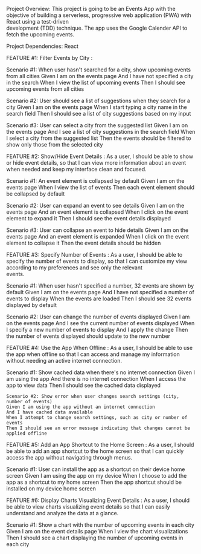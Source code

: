 Project Overview:
  This project is going to be an Events App with the objective of building a serverless, progressive web application (PWA) with React using a test-driven         
  development (TDD) technique. The app uses the Google Calender API to fetch the upcoming events.

Project Dependencies:
  React
  


FEATURE #1: Filter Events by City :
  
  Scenario #1:  When user hasn't searched for a city, show upcoming events from all cities
    Given I am on the events page
    And I have not specified a city in the search
    When I view the list of upcoming events
    Then I should see upcoming events from all cities

  Scenario #2: User should see a list of suggestions when they search for a city
    Given I am on the events page
    When I start typing a city name in the search field
    Then I should see a list of city suggestions based on my input
    
  Scenario #3: User can select a city from the suggested list
    Given I am on the events page
    And I see a list of city suggestions in the search field
    When I select a city from the suggested list
    Then the events should be filtered to show only those from the selected city


FEATURE #2: Show/Hide Event Details :
  As a user, I should be able to show or hide event details, so that I can view more information about an event when needed and keep my interface clean and focused.
  
  Scenario #1: An event element is collapsed by default
    Given I am on the events page
    When I view the list of events
    Then each event element should be collapsed by default
    
  Scenario #2: User can expand an event to see details
    Given I am on the events page
    And an event element is collapsed
    When I click on the event element to expand it
    Then I should see the event details displayed
    
  Scenario #3: User can collapse an event to hide details
    Given I am on the events page
    And an event element is expanded
    When I click on the event element to collapse it
    Then the event details should be hidden
 

FEATURE #3: Specify Number of Events :
  As a user, I should be able to specify the number of events to display, so that I can customize my view according to my preferences and see only the relevant     
  events. 

  Scenario #1: When user hasn't specified a number, 32 events are shown by default
    Given I am on the events page
    And I have not specified a number of events to display
    When the events are loaded
    Then I should see 32 events displayed by default
    
  Scenario #2: User can change the number of events displayed
    Given I am on the events page
    And I see the current number of events displayed
    When I specify a new number of events to display
    And I apply the change
    Then the number of events displayed should update to the new number
    

FEATURE #4: Use the App When Offline :
  As a user, I should be able to use the app when offline so that I can access and manage my information without needing an active internet connection.

  Scenario #1: Show cached data when there's no internet connection
    Given I am using the app
    And there is no internet connection
    When I access the app to view data
    Then I should see the cached data displayed

    Scenario #2: Show error when user changes search settings (city, number of events)
    Given I am using the app without an internet connection
    And I have cached data available
    When I attempt to change search settings, such as city or number of events
    Then I should see an error message indicating that changes cannot be applied offline
    

FEATURE #5: Add an App Shortcut to the Home Screen :
  As a user, I should be able to add an app shortcut to the home screen so that I can quickly access the app without navigating through menus.

  Scenario #1: User can install the app as a shortcut on their device home screen
    Given I am using the app on my device
    When I choose to add the app as a shortcut to my home screen
    Then the app shortcut should be installed on my device home screen
    

FEATURE #6: Display Charts Visualizing Event Details :
  As a user, I should be able to view charts visualizing event details so that I can easily understand and analyze the data at a glance.

  Scenario #1: Show a chart with the number of upcoming events in each city
    Given I am on the event details page
    When I view the chart visualizations
    Then I should see a chart displaying the number of upcoming events in each city

 
